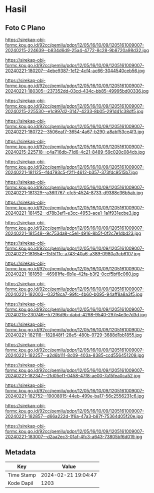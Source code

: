 # Hasil

## Foto C Plano

https://sirekap-obj-formc.kpu.go.id/92cc/pemilu/pdpr/12/05/16/10/09/1205161009007-20240215-224639--b834d6d9-25a4-4772-8c28-9b8720a98d32.jpg

https://sirekap-obj-formc.kpu.go.id/92cc/pemilu/pdpr/12/05/16/10/09/1205161009007-20240221-180207--4ebe9387-1e12-4cf4-ac66-3044540ceb56.jpg

https://sirekap-obj-formc.kpu.go.id/92cc/pemilu/pdpr/12/05/16/10/09/1205161009007-20240221-180305--237352dd-03cd-434c-bb85-49995bd00336.jpg

https://sirekap-obj-formc.kpu.go.id/92cc/pemilu/pdpr/12/05/16/10/09/1205161009007-20240215-225530--e1c997d2-3147-4233-8b05-291d41c38df5.jpg

https://sirekap-obj-formc.kpu.go.id/92cc/pemilu/pdpr/12/05/16/10/09/1205161009007-20240221-180722--3506eaf7-3654-4a67-b290-a8abf53ce4f3.jpg

https://sirekap-obj-formc.kpu.go.id/92cc/pemilu/pdpr/12/05/16/10/09/1205161009007-20240215-225718--c4a716db-71d6-4c21-8489-59c020c084cb.jpg

https://sirekap-obj-formc.kpu.go.id/92cc/pemilu/pdpr/12/05/16/10/09/1205161009007-20240221-181125--f4d793c5-f2f1-4612-b357-373fdc9515b7.jpg

https://sirekap-obj-formc.kpu.go.id/92cc/pemilu/pdpr/12/05/16/10/09/1205161009007-20240221-181329--a36ff767-cfc5-4524-8733-d9388e36b5ab.jpg

https://sirekap-obj-formc.kpu.go.id/92cc/pemilu/pdpr/12/05/16/10/09/1205161009007-20240221-181452--d78b3ef1-e3cc-4953-ace1-1a1f931ecbe3.jpg

https://sirekap-obj-formc.kpu.go.id/92cc/pemilu/pdpr/12/05/16/10/09/1205161009007-20240221-181548--9c753da8-c5e1-4916-8b5f-0f2c7e1dbd23.jpg

https://sirekap-obj-formc.kpu.go.id/92cc/pemilu/pdpr/12/05/16/10/09/1205161009007-20240221-181654--15f5f11c-a743-40a6-a389-0980a3cb6107.jpg

https://sirekap-obj-formc.kpu.go.id/92cc/pemilu/pdpr/12/05/16/10/09/1205161009007-20240221-181850--46981ffe-6b1e-42fa-b3f2-0ccf5bf6c060.jpg

https://sirekap-obj-formc.kpu.go.id/92cc/pemilu/pdpr/12/05/16/10/09/1205161009007-20240221-182003--032f8ca7-99fc-4b60-b095-94aff8a8a3f5.jpg

https://sirekap-obj-formc.kpu.go.id/92cc/pemilu/pdpr/12/05/16/10/09/1205161009007-20240215-230746--572f6d9b-dabd-4298-9540-297e4e3e7d3d.jpg

https://sirekap-obj-formc.kpu.go.id/92cc/pemilu/pdpr/12/05/16/10/09/1205161009007-20240221-182118--182848f1-28e5-480b-9729-3688d1bb1855.jpg

https://sirekap-obj-formc.kpu.go.id/92cc/pemilu/pdpr/12/05/16/10/09/1205161009007-20240221-182257--a2d6b111-8c09-403a-8385-ccd556451209.jpg

https://sirekap-obj-formc.kpu.go.id/92cc/pemilu/pdpr/12/05/16/10/09/1205161009007-20240221-182347--2fd05ef1-0458-47f8-ae00-7a15fea0ca52.jpg

https://sirekap-obj-formc.kpu.go.id/92cc/pemilu/pdpr/12/05/16/10/09/1205161009007-20240221-182752--19008915-44eb-499e-ba17-56c2556231c6.jpg

https://sirekap-obj-formc.kpu.go.id/92cc/pemilu/pdpr/12/05/16/10/09/1205161009007-20240221-182857--d66a222d-1f6a-47a3-b87f-75364d05f20e.jpg

https://sirekap-obj-formc.kpu.go.id/92cc/pemilu/pdpr/12/05/16/10/09/1205161009007-20240221-183007--d2aa2ec3-01af-4fc3-a643-73805bf6d019.jpg


## Metadata

| Key        | Value               |
| ---------- | ------------------- |
| Time Stamp | 2024-02-21 19:04:47 |
| Kode Dapil | 1203                |



